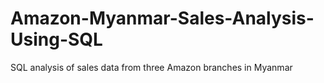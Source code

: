 # Amazon-Myanmar-Sales-Analysis-Using-SQL
SQL analysis of sales data from three Amazon branches in Myanmar
